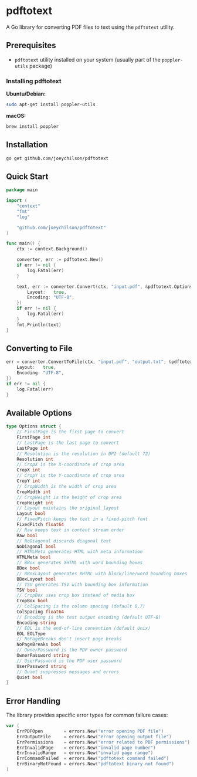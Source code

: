 # pdftotext

A Go library for converting PDF files to text using the `pdftotext` utility.

## Prerequisites

- `pdftotext` utility installed on your system (usually part of the `poppler-utils` package)

### Installing pdftotext

**Ubuntu/Debian:**
```bash
sudo apt-get install poppler-utils
```

**macOS:**
```bash
brew install poppler
```

## Installation

```bash
go get github.com/joeychilson/pdftotext
```

## Quick Start

```go
package main

import (
    "context"
    "fmt"
    "log"

    "github.com/joeychilson/pdftotext"
)

func main() {
   	ctx := context.Background()

    converter, err := pdftotext.New()
    if err != nil {
        log.Fatal(err)
    }

    text, err := converter.Convert(ctx, "input.pdf", &pdftotext.Options{
        Layout:   true,
        Encoding: "UTF-8",
    })
    if err != nil {
        log.Fatal(err)
    }
    fmt.Println(text)
}
```

## Converting to File

```go
err = converter.ConvertToFile(ctx, "input.pdf", "output.txt", &pdftotext.Options{
	Layout:   true,
	Encoding: "UTF-8",
})
if err != nil {
    log.Fatal(err)
}
```

## Available Options

```go
type Options struct {
	// FirstPage is the first page to convert
	FirstPage int
	// LastPage is the last page to convert
	LastPage int
	// Resolution is the resolution in DPI (default 72)
	Resolution int
	// CropX is the X-coordinate of crop area
	CropX int
	// CropY is the Y-coordinate of crop area
	CropY int
	// CropWidth is the width of crop area
	CropWidth int
	// CropHeight is the height of crop area
	CropHeight int
	// Layout maintains the original layout
	Layout bool
	// FixedPitch keeps the text in a fixed-pitch font
	FixedPitch float64
	// Raw keeps text in content stream order
	Raw bool
	// NoDiagonal discards diagonal text
	NoDiagonal bool
	// HTMLMeta generates HTML with meta information
	HTMLMeta bool
	// BBox generates XHTML with word bounding boxes
	BBox bool
	// BBoxLayout generates XHTML with block/line/word bounding boxes
	BBoxLayout bool
	// TSV generates TSV with bounding box information
	TSV bool
	// CropBox uses crop box instead of media box
	CropBox bool
	// ColSpacing is the column spacing (default 0.7)
	ColSpacing float64
	// Encoding is the text output encoding (default UTF-8)
	Encoding string
	// EOL is the end-of-line convention (default Unix)
	EOL EOLType
	// NoPageBreaks don't insert page breaks
	NoPageBreaks bool
	// OwnerPassword is the PDF owner password
	OwnerPassword string
	// UserPassword is the PDF user password
	UserPassword string
	// Quiet suppresses messages and errors
	Quiet bool
}
```

## Error Handling

The library provides specific error types for common failure cases:

```go
var (
    ErrPDFOpen        = errors.New("error opening PDF file")
    ErrOutputFile     = errors.New("error opening output file")
    ErrPermissions    = errors.New("error related to PDF permissions")
    ErrInvalidPage    = errors.New("invalid page number")
    ErrInvalidRange   = errors.New("invalid page range")
    ErrCommandFailed  = errors.New("pdftotext command failed")
    ErrBinaryNotFound = errors.New("pdftotext binary not found")
)
```